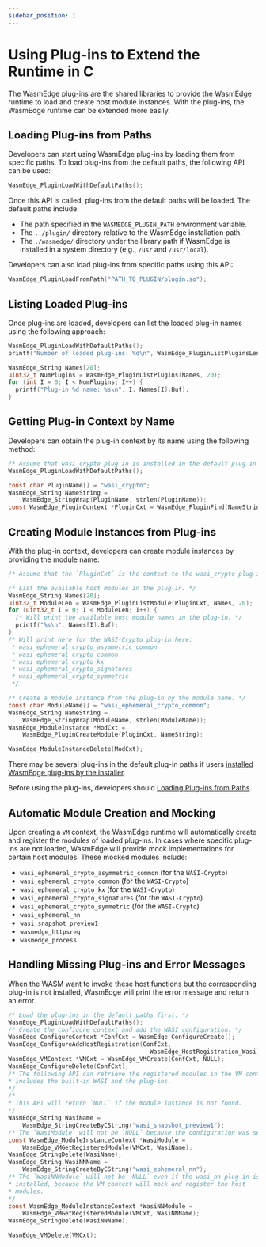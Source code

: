```yaml
---
sidebar_position: 1
---
```


# Using Plug-ins to Extend the Runtime in C

The WasmEdge plug-ins are the shared libraries to provide the WasmEdge runtime to load and create host module instances. With the plug-ins, the WasmEdge runtime can be extended more easily.

## Loading Plug-ins from Paths

Developers can start using WasmEdge plug-ins by loading them from specific paths. To load plug-ins from the default paths, the following API can be used:

```c
WasmEdge_PluginLoadWithDefaultPaths();
```

Once this API is called, plug-ins from the default paths will be loaded. The default paths include:

- The path specified in the `WASMEDGE_PLUGIN_PATH` environment variable.
- The `../plugin/` directory relative to the WasmEdge installation path.
- The `./wasmedge/` directory under the library path if WasmEdge is installed in a system directory (e.g., `/usr` and `/usr/local`).

Developers can also load plug-ins from specific paths using this API:

```c
WasmEdge_PluginLoadFromPath("PATH_TO_PLUGIN/plugin.so");
```

## Listing Loaded Plug-ins

Once plug-ins are loaded, developers can list the loaded plug-in names using the following approach:

```c
WasmEdge_PluginLoadWithDefaultPaths();
printf("Number of loaded plug-ins: %d\n", WasmEdge_PluginListPluginsLength());

WasmEdge_String Names[20];
uint32_t NumPlugins = WasmEdge_PluginListPlugins(Names, 20);
for (int I = 0; I < NumPlugins; I++) {
  printf("Plug-in %d name: %s\n", I, Names[I].Buf);
}
```

## Getting Plug-in Context by Name

Developers can obtain the plug-in context by its name using the following method:

```c
/* Assume that wasi_crypto plug-in is installed in the default plug-in path. */
WasmEdge_PluginLoadWithDefaultPaths();

const char PluginName[] = "wasi_crypto";
WasmEdge_String NameString =
    WasmEdge_StringWrap(PluginName, strlen(PluginName));
const WasmEdge_PluginContext *PluginCxt = WasmEdge_PluginFind(NameString);
```

## Creating Module Instances from Plug-ins

With the plug-in context, developers can create module instances by providing the module name:

```c
/* Assume that the `PluginCxt` is the context to the wasi_crypto plug-in. */

/* List the available host modules in the plug-in. */
WasmEdge_String Names[20];
uint32_t ModuleLen = WasmEdge_PluginListModule(PluginCxt, Names, 20);
for (uint32_t I = 0; I < ModuleLen; I++) {
  /* Will print the available host module names in the plug-in. */
  printf("%s\n", Names[I].Buf);
}
/* Will print here for the WASI-Crypto plug-in here:
 * wasi_ephemeral_crypto_asymmetric_common
 * wasi_ephemeral_crypto_common
 * wasi_ephemeral_crypto_kx
 * wasi_ephemeral_crypto_signatures
 * wasi_ephemeral_crypto_symmetric
 */

/* Create a module instance from the plug-in by the module name. */
const char ModuleName[] = "wasi_ephemeral_crypto_common";
WasmEdge_String NameString =
    WasmEdge_StringWrap(ModuleName, strlen(ModuleName));
WasmEdge_ModuleInstance *ModCxt =
    WasmEdge_PluginCreateModule(PluginCxt, NameString);

WasmEdge_ModuleInstanceDelete(ModCxt);
```

There may be several plug-ins in the default plug-in paths if users [installed WasmEdge plug-ins by the installer](/contribute/installer.md#plugins).

Before using the plug-ins, developers should [Loading Plug-ins from Paths](#loading-plug-ins-from-paths).

## Automatic Module Creation and Mocking

Upon creating a `VM` context, the WasmEdge runtime will automatically create and register the modules of loaded plug-ins. In cases where specific plug-ins are not loaded, WasmEdge will provide mock implementations for certain host modules. These mocked modules include:

- `wasi_ephemeral_crypto_asymmetric_common` (for the `WASI-Crypto`)
- `wasi_ephemeral_crypto_common` (for the `WASI-Crypto`)
- `wasi_ephemeral_crypto_kx` (for the `WASI-Crypto`)
- `wasi_ephemeral_crypto_signatures` (for the `WASI-Crypto`)
- `wasi_ephemeral_crypto_symmetric` (for the `WASI-Crypto`)
- `wasi_ephemeral_nn`
- `wasi_snapshot_preview1`
- `wasmedge_httpsreq`
- `wasmedge_process`

## Handling Missing Plug-ins and Error Messages

When the WASM want to invoke these host functions but the corresponding plug-in is not installed, WasmEdge will print the error message and return an error.

```c
/* Load the plug-ins in the default paths first. */
WasmEdge_PluginLoadWithDefaultPaths();
/* Create the configure context and add the WASI configuration. */
WasmEdge_ConfigureContext *ConfCxt = WasmEdge_ConfigureCreate();
WasmEdge_ConfigureAddHostRegistration(ConfCxt,
                                        WasmEdge_HostRegistration_Wasi);
WasmEdge_VMContext *VMCxt = WasmEdge_VMCreate(ConfCxt, NULL);
WasmEdge_ConfigureDelete(ConfCxt);
/* The following API can retrieve the registered modules in the VM context,
* includes the built-in WASI and the plug-ins.
*/
/*
* This API will return `NULL` if the module instance is not found.
*/
WasmEdge_String WasiName =
    WasmEdge_StringCreateByCString("wasi_snapshot_preview1");
/* The `WasiModule` will not be `NULL` because the configuration was set. */
const WasmEdge_ModuleInstanceContext *WasiModule =
    WasmEdge_VMGetRegisteredModule(VMCxt, WasiName);
WasmEdge_StringDelete(WasiName);
WasmEdge_String WasiNNName =
    WasmEdge_StringCreateByCString("wasi_ephemeral_nn");
/* The `WasiNNModule` will not be `NULL` even if the wasi_nn plug-in is not
* installed, because the VM context will mock and register the host
* modules.
*/
const WasmEdge_ModuleInstanceContext *WasiNNModule =
    WasmEdge_VMGetRegisteredModule(VMCxt, WasiNNName);
WasmEdge_StringDelete(WasiNNName);

WasmEdge_VMDelete(VMCxt);
```
